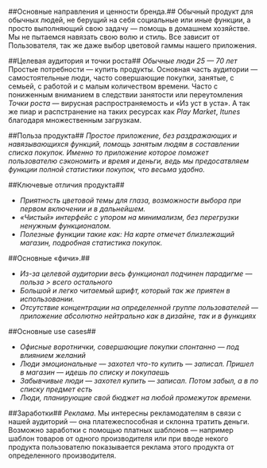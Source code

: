 ##Основные направления и ценности бренда.##
Обычный продукт для обычных людей, не берущий на себя социальные или иные функции, а просто выполняющий свою задачу — помощь в домашнем хозяйстве. Мы не пытаемся навязать свою волю и стиль. Все зависит от Пользователя, так же даже выбор цветовой гаммы нашего приложения.


##Целевая аудитория и точки роста##
*Обычные люди 25 — 70 лет*
Простые потребности — купить продукты. Основная часть аудитории — самостоятельные люди, часто совершающие покупки,  занятые, с семьей, с работой и с малым количеством времени. Часто с пониженным вниманием в следствии занятости или переутомления
*Точки роста* — вирусная распространяемость и «Из уст в уста».
А так же пиар и распстранение на таких ресурсах как *Play Market*, *Itunes* благодаря множественным загрузкам.


##Польза продукта##
*Простое приложение, без раздражающих и навязывающихся функций, помощь занятым людям в составлении списка покупок.*
*Именно то приложение которое поможет пользователю сэкономить и время и деньги, ведь мы предосатвляем функции  полной статистики покупок, что весьма удобно.*

##Ключевые отличия продукта##
- *Приятность цветовой темы для глаза, возможности выбора при первом включении и в дальнейшем.*
- *«Чистый» интерфейс с упором на минимализм, без перегрузки ненужным функционалом.*
- *Полезные функции такие как: На карте отмечет близлежащий магазин, подробная статистика покупок.*


##Основные «фичи».##
- *Из-за целевой аудитории весь функционал подчинен парадигме — польза > всего остального*
- *Большой и легко читаемый шрифт, который так же приятен в использовании.*
- *Отсутствие концентрации на определенной группе пользователей — приложение абсолютно нейтрально как в дизайне, так и в функциях*


##Основные use cases##
- *Офисные воротнички, совершающие покупки спонтанно — под влиянием желаний*
- *Люди эмоциональные — захотел что-то купить — записал. Пришел в магазин — идешь по списку и покупаешь*
- *Забывчивые люди — захотел купить — записал. Потом забыл, а в по списку предмет есть*
- *Люди, планирующие свой бюджет на любой промежуток времени.*


##Заработки##
*Реклама*. Мы интересны рекламодателям в связи с нашей аудиторий — она платежеспособная и склонна тратить деньги. Возможно заработки с помощью платных шаблонов — например шаблон товаров от одного производителя или при вводе некого продукта пользователю показывается реклама этого продукта от определенного производителя.

